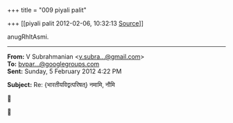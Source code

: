 +++
title = "009 piyali palit"

+++
[[piyali palit	2012-02-06, 10:32:13 [Source](https://groups.google.com/g/bvparishat/c/hcPTRR1BGGI)]]



anugRhItAsmi.



  
  

------------------------------------------------------------------------

**From:** V Subrahmanian \<[v.subra...@gmail.com]()\>  
**To:** [bvpar...@googlegroups.com]()  
**Sent:** Sunday, 5 February 2012 4:22 PM

  
**Subject:** Re: {भारतीयविद्वत्परिषत्} नमामि, नौमि  





